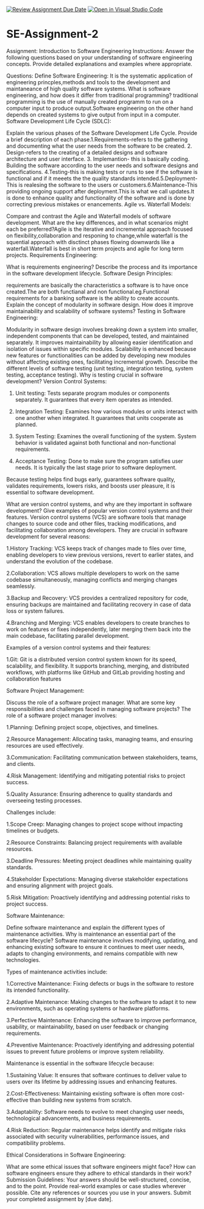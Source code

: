 [![Review Assignment Due Date](https://classroom.github.com/assets/deadline-readme-button-24ddc0f5d75046c5622901739e7c5dd533143b0c8e959d652212380cedb1ea36.svg)](https://classroom.github.com/a/-ucQIGTc)
[![Open in Visual Studio Code](https://classroom.github.com/assets/open-in-vscode-718a45dd9cf7e7f842a935f5ebbe5719a5e09af4491e668f4dbf3b35d5cca122.svg)](https://classroom.github.com/online_ide?assignment_repo_id=15245239&assignment_repo_type=AssignmentRepo)
# SE-Assignment-2
Assignment: Introduction to Software Engineering
Instructions:
Answer the following questions based on your understanding of software engineering concepts. Provide detailed explanations and examples where appropriate.

Questions:
Define Software Engineering:
It is the systematic application of engineering princples,methods and tools to the development and maintaneance of high quality software systems.
What is software engineering, and how does it differ from traditional programming? traditional programming is the use of manually created programm to run on a computer input to produce output.Software engineering on the other hand depends on created systems to give output from input in a computer.
Software Development Life Cycle (SDLC):

Explain the various phases of the Software Development Life Cycle. Provide a brief description of each phase.1.Requirements-refers to the gathering and documenting what the user needs from the software to be created. 2. Design-refers to the creating of a detailed designs and software architecture and user interface. 3. Implemantion- this is basically coding. Building the software according to the user needs and software designs and specifications. 4.Testing-this is making tests or runs to see if the software is functional and if it meeets the the quality standards intended.5.Deployment-This is realesing the software to the users or customers.6.Maintenance-This providing ongoing support after deployment.This is what we call updates.It is done to enhance quality and functionality of the software and is done by correcting previous mistakes or enancements.
Agile vs. Waterfall Models:

Compare and contrast the Agile and Waterfall models of software development. What are the key differences, and in what scenarios might each be preferred?Agile is the iterative and incremental approach focused on flexibility,collaboration and responing to change,while waterfall is the squential approach with disctinct phases flowing downwards like a waterfall.Waterfall is best in short term projects and agile for long term projects.
Requirements Engineering:

What is requirements engineering? Describe the process and its importance in the software development lifecycle.
Software Design Principles:

requirements are basically the characteristics a software is to have once created.The are both functianal and non functional.eg.Functional requirements for a banking software is the ability to create accounts.
Explain the concept of modularity in software design. How does it improve maintainability and scalability of software systems?
Testing in Software Engineering:

Modularity in software design involves breaking down a system into smaller, independent components that can be developed, tested, and maintained separately. It improves maintainability by allowing easier identification and isolation of issues within specific modules. Scalability is enhanced because new features or functionalities can be added by developing new modules without affecting existing ones, facilitating incremental growth.
Describe the different levels of software testing (unit testing, integration testing, system testing, acceptance testing). Why is testing crucial in software development?
Version Control Systems:

1. Unit testing: Tests separate program modules or components separately. It guarantees that every item operates as intended.

2. Integration Testing: Examines how various modules or units interact with one another when integrated. It guarantees that units cooperate as planned.

3. System Testing: Examines the overall functioning of the system. System behavior is validated against both functional and non-functional requirements.

4. Acceptance Testing: Done to make sure the program satisfies user needs. It is typically the last stage prior to software deployment.

Because testing helps find bugs early, guarantees software quality, validates requirements, lowers risks, and boosts user pleasure, it is essential to software development.

What are version control systems, and why are they important in software development? Give examples of popular version control systems and their features.
Version control systems (VCS) are software tools that manage changes to source code and other files, tracking modifications, and facilitating collaboration among developers. They are crucial in software development for several reasons:

1.History Tracking: VCS keeps track of changes made to files over time, enabling developers to view previous versions, revert to earlier states, and understand the evolution of the codebase.

2.Collaboration: VCS allows multiple developers to work on the same codebase simultaneously, managing conflicts and merging changes seamlessly.

3.Backup and Recovery: VCS provides a centralized repository for code, ensuring backups are maintained and facilitating recovery in case of data loss or system failures.

4.Branching and Merging: VCS enables developers to create branches to work on features or fixes independently, later merging them back into the main codebase, facilitating parallel development.

Examples of a version control systems and their features:

1.Git: Git is a distributed version control system known for its speed, scalability, and flexibility. It supports branching, merging, and distributed workflows, with platforms like GitHub and GitLab providing hosting and collaboration features

Software Project Management:

Discuss the role of a software project manager. What are some key responsibilities and challenges faced in managing software projects?
The role of a software project manager involves:

1.Planning: Defining project scope, objectives, and timelines.

2.Resource Management: Allocating tasks, managing teams, and ensuring resources are used effectively.

3.Communication: Facilitating communication between stakeholders, teams, and clients.

4.Risk Management: Identifying and mitigating potential risks to project success.

5.Quality Assurance: Ensuring adherence to quality standards and overseeing testing processes.

Challenges include:

1.Scope Creep: Managing changes to project scope without impacting timelines or budgets.

2.Resource Constraints: Balancing project requirements with available resources.

3.Deadline Pressures: Meeting project deadlines while maintaining quality standards.

4.Stakeholder Expectations: Managing diverse stakeholder expectations and ensuring alignment with project goals.

5.Risk Mitigation: Proactively identifying and addressing potential risks to project success.

Software Maintenance:

Define software maintenance and explain the different types of maintenance activities. Why is maintenance an essential part of the software lifecycle?
Software maintenance involves modifying, updating, and enhancing existing software to ensure it continues to meet user needs, adapts to changing environments, and remains compatible with new technologies. 

Types of maintenance activities include:

1.Corrective Maintenance: Fixing defects or bugs in the software to restore its intended functionality.

2.Adaptive Maintenance: Making changes to the software to adapt it to new environments, such as operating systems or hardware platforms.

3.Perfective Maintenance: Enhancing the software to improve performance, usability, or maintainability, based on user feedback or changing requirements.

4.Preventive Maintenance: Proactively identifying and addressing potential issues to prevent future problems or improve system reliability.

Maintenance is essential in the software lifecycle because:

1.Sustaining Value: It ensures that software continues to deliver value to users over its lifetime by addressing issues and enhancing features.

2.Cost-Effectiveness: Maintaining existing software is often more cost-effective than building new systems from scratch.

3.Adaptability: Software needs to evolve to meet changing user needs, technological advancements, and business requirements.

4.Risk Reduction: Regular maintenance helps identify and mitigate risks associated with security vulnerabilities, performance issues, and compatibility problems.

Ethical Considerations in Software Engineering:

What are some ethical issues that software engineers might face? How can software engineers ensure they adhere to ethical standards in their work?
Submission Guidelines:
Your answers should be well-structured, concise, and to the point.
Provide real-world examples or case studies wherever possible.
Cite any references or sources you use in your answers.
Submit your completed assignment by [due date].
